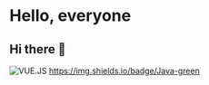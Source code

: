 # Hello, everyone
## Hi there 👋
![VUE.JS](https://img.shields.io/badge/VUE.JS-yellowgreen)
https://img.shields.io/badge/Java-green
